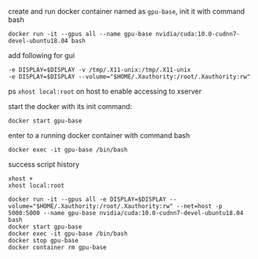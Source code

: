 create and run docker container named as ```gpu-base```,  init it with command bash
```
docker run -it --gpus all --name gpu-base nvidia/cuda:10.0-cudnn7-devel-ubuntu18.04 bash
```
add following for gui
```
-e DISPLAY=$DISPLAY -v /tmp/.X11-unix:/tmp/.X11-unix
-e DISPLAY=$DISPLAY --volume="$HOME/.Xauthority:/root/.Xauthority:rw"
```
ps ```xhost local:root``` on host to enable accessing to xserver

start the docker with its init command: 
```
docker start gpu-base
```

enter to a running docker container with command bash
```
docker exec -it gpu-base /bin/bash
```


success script history
```
xhost +
xhost local:root
```
```
docker run -it --gpus all -e DISPLAY=$DISPLAY --volume="$HOME/.Xauthority:/root/.Xauthority:rw" --net=host -p 5000:5000 --name gpu-base nvidia/cuda:10.0-cudnn7-devel-ubuntu18.04 bash
docker start gpu-base
docker exec -it gpu-base /bin/bash
docker stop gpu-base
docker container rm gpu-base
```
